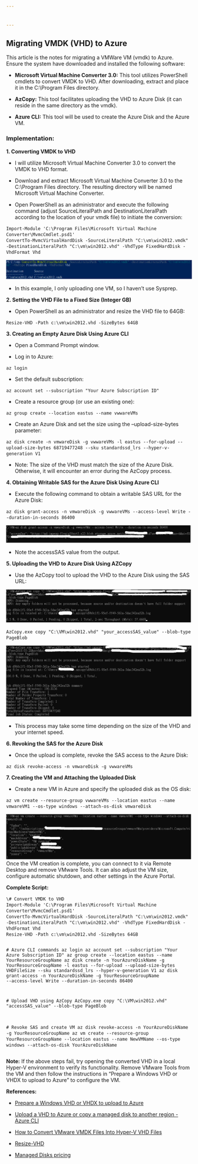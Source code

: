 ```yaml
---


---
```


<h2 id="migrating--vmdk--vhd--to--azure">Migrating  VMDK  (VHD)  to  Azure</h2>
<p>This  article  is  the  notes  for  migrating  a  VMWare  VM  (vmdk)  to  Azure.<br>
Ensure  the system have  downloaded  and  installed  the  following  software:</p>
<ul>
<li>
<p><strong>Microsoft  Virtual  Machine  Converter  3.0:</strong>  This  tool  utilizes  PowerShell  cmdlets  to  convert  VMDK  to  VHD.  After  downloading,  extract  and  place  it  in  the  C:\Program  Files  directory.</p>
</li>
<li>
<p><strong>AzCopy:</strong>  This  tool  facilitates  uploading  the  VHD  to  Azure  Disk  (it  can  reside  in  the  same  directory  as  the  vmdk).</p>
</li>
<li>
<p><strong>Azure  CLI:</strong>  This  tool  will  be  used  to  create  the  Azure  Disk  and  the  Azure  VM.</p>
</li>
</ul>
<h3 id="implementation">Implementation:</h3>
<p><strong>1.  Converting  VMDK  to  VHD</strong></p>
<ul>
<li>
<p>I  will  utilize  Microsoft  Virtual  Machine  Converter  3.0  to  convert  the  VMDK  to  VHD  format.</p>
</li>
<li>
<p>Download  and  extract  Microsoft  Virtual  Machine  Converter  3.0  to  the  C:\Program  Files  directory.  The  resulting  directory  will  be  named  Microsoft  Virtual  Machine  Converter.</p>
</li>
<li>
<p>Open  PowerShell  as  an  administrator  and  execute  the  following  command  (adjust  SourceLiteralPath  and  DestinationLiteralPath  according  to  the  location  of  your  vmdk  file)  to  initiate  the  conversion:</p>
</li>
</ul>
<pre><code>Import-Module 'C:\Program Files\Microsoft Virtual Machine Converter\MvmcCmdlet.psd1'
ConvertTo-MvmcVirtualHardDisk -SourceLiteralPath "C:\vm\win2012.vmdk" -DestinationLiteralPath "C:\vm\win2012.vhd" -VhdType FixedHardDisk -VhdFormat Vhd
</code></pre>
<p><img src="https://github.com/albert-projects/azure_projects/blob/master/Migrating_VMDK/vmdk01.png" alt="VMDK1"></p>
<ul>
<li>In  this  example,  I  only  uploading  one  VM,  so  I   haven’t  use  Sysprep.</li>
</ul>
<p><strong>2.  Setting  the  VHD  File  to  a  Fixed  Size  (Integer  GB)</strong></p>
<ul>
<li>Open  PowerShell  as  an  administrator  and  resize  the  VHD  file  to  64GB:</li>
</ul>
<pre><code>Resize-VHD -Path c:\vm\win2012.vhd -SizeBytes 64GB
</code></pre>
<p><strong>3.  Creating  an  Empty  Azure  Disk  Using  Azure  CLI</strong></p>
<ul>
<li>
<p>Open  a  Command  Prompt  window.</p>
</li>
<li>
<p>Log  in  to  Azure:</p>
</li>
</ul>
<pre><code>az login
</code></pre>
<ul>
<li>Set  the  default  subscription:</li>
</ul>
<pre><code>az account set --subscription "Your Azure Subscription ID"
</code></pre>
<ul>
<li>Create  a  resource  group  (or  use  an  existing  one):</li>
</ul>
<pre><code>az group create --location eastus --name vwwareVMs
</code></pre>
<ul>
<li>Create  an  Azure  Disk  and  set  the  size  using  the  –upload-size-bytes  parameter:</li>
</ul>
<pre><code>az disk create -n vmwareDisk -g vwwareVMs -l eastus --for-upload --upload-size-bytes 68719477248 --sku standardssd_lrs --hyper-v-generation V1
</code></pre>
<ul>
<li>Note:  The  size  of  the  VHD  must  match  the  size  of  the  Azure  Disk.  Otherwise,  it  will  encounter  an  error  during  the  AzCopy  process.</li>
</ul>
<p><strong>4.  Obtaining  Writable  SAS  for  the  Azure  Disk  Using  Azure  CLI</strong></p>
<ul>
<li>Execute  the  following  command  to  obtain  a  writable  SAS  URL  for  the  Azure  Disk:</li>
</ul>
<pre><code>az disk grant-access -n vmwareDisk -g vwwareVMs --access-level Write --duration-in-seconds 86400
</code></pre>
<p><img src="https://github.com/albert-projects/azure_projects/blob/master/Migrating_VMDK/vmdk02.png" alt="VMDK2"></p>
<ul>
<li>Note  the  accessSAS  value  from  the  output.</li>
</ul>
<p><strong>5.  Uploading  the  VHD  to  Azure  Disk  Using  AZCopy</strong></p>
<ul>
<li>Use  the  AzCopy  tool  to  upload  the  VHD  to  the  Azure  Disk  using  the  SAS  URL:</li>
</ul>
<p><img src="https://github.com/albert-projects/azure_projects/blob/master/Migrating_VMDK/vmdk03.png" alt="VMDK3"></p>
<pre><code>AzCopy.exe copy "C:\VM\win2012.vhd" "your_accessSAS_value" --blob-type PageBlob
</code></pre>
<p><img src="https://github.com/albert-projects/azure_projects/blob/master/Migrating_VMDK/vmdk04.png" alt="VMDK"></p>
<ul>
<li>This  process  may  take  some  time  depending  on  the  size  of  the  VHD  and  your  internet  speed.</li>
</ul>
<p><strong>6.  Revoking  the  SAS  for  the  Azure  Disk</strong></p>
<ul>
<li>Once  the  upload  is  complete,  revoke  the  SAS  access  to  the  Azure  Disk:</li>
</ul>
<pre><code>az disk revoke-access -n vmwareDisk -g vwwareVMs
</code></pre>
<p><strong>7.  Creating  the  VM  and  Attaching  the  Uploaded  Disk</strong></p>
<ul>
<li>Create  a  new  VM  in  Azure  and  specify  the  uploaded  disk  as  the  OS  disk:</li>
</ul>
<pre><code>az vm create --resource-group vwwareVMs --location eastus --name vmwareVM1 --os-type windows --attach-os-disk vmwareDisk
</code></pre>
<p><img src="https://github.com/albert-projects/azure_projects/blob/master/Migrating_VMDK/vmdk05.png" alt="VMDK5"><br>
Once  the  VM  creation  is  complete,  you  can  connect  to  it  via  Remote  Desktop  and  remove  VMware  Tools.  It  can  also  adjust  the  VM  size,  configure  automatic  shutdown,  and  other  settings  in  the  Azure  Portal.</p>
<p><strong>Complete  Script:</strong></p>
<pre><code>\# Convert VMDK to VHD
Import-Module 'C:\Program Files\Microsoft Virtual Machine Converter\MvmcCmdlet.psd1'
ConvertTo-MvmcVirtualHardDisk -SourceLiteralPath "C:\vm\win2012.vmdk" -DestinationLiteralPath "C:\vm\win2012.vhd" -VhdType FixedHardDisk -VhdFormat Vhd
Resize-VHD -Path c:\vm\win2012.vhd -SizeBytes 64GB


\# Azure CLI commands
az login
az account set --subscription "Your Azure Subscription ID"
az group create --location eastus --name YourResourceGroupName
az disk create -n YourAzureDiskName -g YourResourceGroupName -l eastus --for-upload --upload-size-bytes VHDFileSize --sku standardssd_lrs --hyper-v-generation V1
az disk grant-access -n YourAzureDiskName -g YourResourceGroupName --access-level Write --duration-in-seconds 86400

\# Upload VHD using AzCopy
AzCopy.exe copy "C:\VM\win2012.vhd" "accessSAS_value" --blob-type PageBlob

\# Revoke SAS and create VM 
az disk revoke-access -n YourAzureDiskName -g YourResourceGroupName 
az vm create --resource-group YourResourceGroupName --location eastus --name NewVMName --os-type windows --attach-os-disk YourAzureDiskName
</code></pre>
<p><strong>Note:</strong>  If  the  above  steps  fail,  try  opening  the  converted  VHD  in  a  local  Hyper-V  environment  to  verify  its  functionality.  Remove  VMware  Tools  from  the  VM  and  then  follow  the  instructions  in  “Prepare  a  Windows  VHD  or  VHDX  to  upload  to  Azure”  to  configure  the  VM.</p>
<p><strong>References:</strong></p>
<ul>
<li>
<p><a href="https://learn.microsoft.com/en-us/azure/virtual-machines/windows/prepare-for-upload-vhd-image">Prepare  a  Windows  VHD  or  VHDX  to  upload  to  Azure</a></p>
</li>
<li>
<p><a href="https://learn.microsoft.com/en-us/azure/virtual-machines/linux/disks-upload-vhd-to-managed-disk-cli">Upload  a  VHD  to  Azure  or  copy  a  managed  disk  to  another  region  -  Azure  CLI</a></p>
</li>
<li>
<p><a href="https://www.sourceonetechnology.com/convert-vmware-vmdk-files-into-hyper-v-vhd/">How  to  Convert  VMware  VMDK  Files  Into  Hyper-V  VHD  Files</a></p>
</li>
<li>
<p><a href="https://learn.microsoft.com/en-us/powershell/module/hyper-v/resize-vhd?view=windowsserver2019-ps">Resize-VHD</a></p>
</li>
<li>
<p><a href="https://azure.microsoft.com/en-us/pricing/details/managed-disks/">Managed Disks pricing</a></p>
</li>
</ul>

